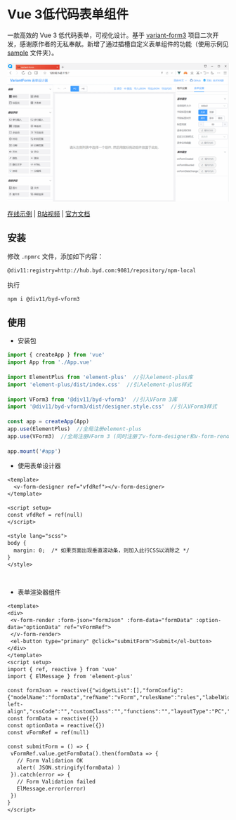 # Vue 3低代码表单组件

一款高效的 Vue 3 低代码表单，可视化设计。基于 [variant-form3](https://github.com/vform666/variant-form3-vite) 项目二次开发，感谢原作者的无私奉献。新增了通过插槽自定义表单组件的功能（使用示例见 [sample](./src/sample) 文件夹）。

![image](./public/vform_demo.gif)

[在线示例](https://div11_tst.byd.com/rd_system/#/form/tool?__full__) | [B站视频](https://space.bilibili.com/626932375) | [官方文档](https://vform.librejo.cn/visualdev/vform3)

## 安装
修改 `.npmrc` 文件，添加如下内容：
```bash
@div11:registry=http://hub.byd.com:9081/repository/npm-local
```

执行

```bash
npm i @div11/byd-vform3
```

## 使用

- 安装包

```typescript
import { createApp } from 'vue'
import App from './App.vue'

import ElementPlus from 'element-plus'  //引入element-plus库
import 'element-plus/dist/index.css'  //引入element-plus样式

import VForm3 from '@div11/byd-vform3'  //引入VForm 3库
import '@div11/byd-vform3/dist/designer.style.css'  //引入VForm3样式

const app = createApp(App)
app.use(ElementPlus)  //全局注册element-plus
app.use(VForm3)  //全局注册VForm 3 (同时注册了v-form-designer和v-form-render组件)

app.mount('#app')
```

- 使用表单设计器

```vue
<template>
  <v-form-designer ref="vfdRef"></v-form-designer>
</template>

<script setup>
const vfdRef = ref(null)
</script>

<style lang="scss">
body {
  margin: 0;  /* 如果页面出现垂直滚动条，则加入此行CSS以消除之 */
}
</style>
```

<br/>

- 表单渲染器组件

```vue
<template>
<div>
 <v-form-render :form-json="formJson" :form-data="formData" :option-data="optionData" ref="vFormRef">
 </v-form-render>
 <el-button type="primary" @click="submitForm">Submit</el-button>
</div>
</template>
<script setup>
import { ref, reactive } from 'vue'
import { ElMessage } from 'element-plus'

const formJson = reactive({"widgetList":[],"formConfig":{"modelName":"formData","refName":"vForm","rulesName":"rules","labelWidth":80,"labelPosition":"left","size":"","labelAlign":"label-left-align","cssCode":"","customClass":"","functions":"","layoutType":"PC","jsonVersion":3,"onFormCreated":"","onFormMounted":"","onFormDataChange":""}})
const formData = reactive({})
const optionData = reactive({})
const vFormRef = ref(null)

const submitForm = () => {
 vFormRef.value.getFormData().then(formData => {
   // Form Validation OK
   alert( JSON.stringify(formData) )
 }).catch(error => {
   // Form Validation failed
   ElMessage.error(error)
 })
}
</script>
```